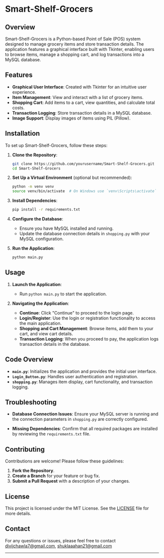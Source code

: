 # Smart-Shelf-Grocers

## Overview

Smart-Shelf-Grocers is a Python-based Point of Sale (POS) system designed to manage grocery items and store transaction details. The application features a graphical interface built with Tkinter, enabling users to browse items, manage a shopping cart, and log transactions into a MySQL database.

## Features

- **Graphical User Interface**: Created with Tkinter for an intuitive user experience.
- **Item Management**: View and interact with a list of grocery items.
- **Shopping Cart**: Add items to a cart, view quantities, and calculate total costs.
- **Transaction Logging**: Store transaction details in a MySQL database.
- **Image Support**: Display images of items using PIL (Pillow).

## Installation

To set up Smart-Shelf-Grocers, follow these steps:

1. **Clone the Repository**:
   ```bash
   git clone https://github.com/yourusername/Smart-Shelf-Grocers.git
   cd Smart-Shelf-Grocers
   ```

2. **Set Up a Virtual Environment** (optional but recommended):
   ```bash
   python -m venv venv
   source venv/bin/activate  # On Windows use `venv\Scripts\activate`
   ```

3. **Install Dependencies**:
   ```bash
   pip install -r requirements.txt
   ```

4. **Configure the Database**:
   - Ensure you have MySQL installed and running.
   - Update the database connection details in `shopping.py` with your MySQL configuration.

5. **Run the Application**:
   ```bash
   python main.py
   ```

## Usage

1. **Launch the Application**:
   - Run `python main.py` to start the application.

2. **Navigating the Application**:
   - **Continue**: Click "Continue" to proceed to the login page.
   - **Login/Register**: Use the login or registration functionality to access the main application.
   - **Shopping and Cart Management**: Browse items, add them to your cart, and view cart details.
   - **Transaction Logging**: When you proceed to pay, the application logs transaction details in the database.

## Code Overview

- **`main.py`**: Initializes the application and provides the initial user interface.
- **`Login_Button.py`**: Handles user authentication and registration.
- **`shopping.py`**: Manages item display, cart functionality, and transaction logging.

## Troubleshooting

- **Database Connection Issues**:
  Ensure your MySQL server is running and the connection parameters in `shopping.py` are correctly configured.

- **Missing Dependencies**:
  Confirm that all required packages are installed by reviewing the `requirements.txt` file.

## Contributing

Contributions are welcome! Please follow these guidelines:

1. **Fork the Repository**.
2. **Create a Branch** for your feature or bug fix.
3. **Submit a Pull Request** with a description of your changes.

## License

This project is licensed under the MIT License. See the [LICENSE](LICENSE) file for more details.

## Contact

For any questions or issues, please feel free to contact divijchawla7@gmail.com, shuklaaahan21@gmail.com

---

